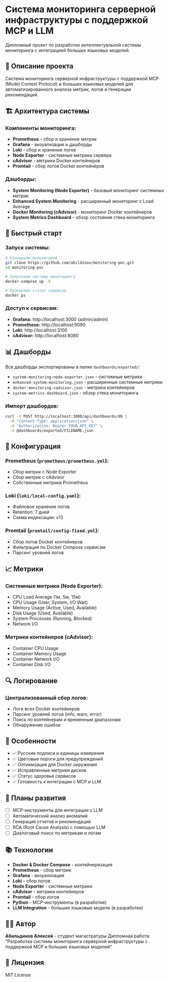 # Система мониторинга серверной инфраструктуры с поддержкой MCP и LLM

Дипломный проект по разработке интеллектуальной системы мониторинга с интеграцией больших языковых моделей.

## 🎯 Описание проекта

Система мониторинга серверной инфраструктуры с поддержкой MCP (Model Context Protocol) и больших языковых моделей для автоматизированного анализа метрик, логов и генерации рекомендаций.

## 🏗️ Архитектура системы

### Компоненты мониторинга:
- **Prometheus** - сбор и хранение метрик
- **Grafana** - визуализация и дашборды
- **Loki** - сбор и хранение логов
- **Node Exporter** - системные метрики сервера
- **cAdvisor** - метрики Docker контейнеров
- **Promtail** - сбор логов Docker контейнеров

### Дашборды:
- **System Monitoring (Node Exporter)** - базовый мониторинг системных метрик
- **Enhanced System Monitoring** - расширенный мониторинг с Load Average
- **Docker Monitoring (cAdvisor)** - мониторинг Docker контейнеров
- **System Metrics Dashboard** - обзор состояния стека мониторинга

## 🚀 Быстрый старт

### Запуск системы:

```bash
# Клонируем репозиторий
git clone https://github.com/abildinov/monitoring-poc.git
cd monitoring-poc

# Запускаем систему мониторинга
docker-compose up -d

# Проверяем статус сервисов
docker ps
```

### Доступ к сервисам:

- **Grafana:** http://localhost:3000 (admin/admin)
- **Prometheus:** http://localhost:9090
- **Loki:** http://localhost:3100
- **cAdvisor:** http://localhost:8080

## 📊 Дашборды

Все дашборды экспортированы в папке `dashboards/exported/`:

- `system-monitoring-node-exporter.json` - системные метрики
- `enhanced-system-monitoring.json` - расширенные системные метрики
- `docker-monitoring-cadvisor.json` - метрики контейнеров
- `system-metrics-dashboard.json` - обзор стека мониторинга

### Импорт дашбордов:

```bash
curl -X POST http://localhost:3000/api/dashboards/db \
  -H "Content-Type: application/json" \
  -H "Authorization: Bearer YOUR_API_KEY" \
  -d @dashboards/exported/FILENAME.json
```

## 🔧 Конфигурация

### Prometheus (`prometheus/prometheus.yml`):
- Сбор метрик с Node Exporter
- Сбор метрик с cAdvisor
- Собственные метрики Prometheus

### Loki (`loki/local-config.yaml`):
- Файловое хранение логов
- Retention: 7 дней
- Схема индексации: v13

### Promtail (`promtail/config-fixed.yml`):
- Сбор логов Docker контейнеров
- Фильтрация по Docker Compose сервисам
- Парсинг уровней логов

## 📈 Метрики

### Системные метрики (Node Exporter):
- CPU Load Average (1м, 5м, 15м)
- CPU Usage (User, System, I/O Wait)
- Memory Usage (Active, Used, Available)
- Disk Usage (Used, Available)
- System Processes (Running, Blocked)
- Network I/O

### Метрики контейнеров (cAdvisor):
- Container CPU Usage
- Container Memory Usage
- Container Network I/O
- Container Disk I/O

## 🔍 Логирование

### Централизованный сбор логов:
- Логи всех Docker контейнеров
- Парсинг уровней логов (info, warn, error)
- Поиск по контейнерам и временным диапазонам
- Обнаружение ошибок

## 🎯 Особенности

- ✅ Русские подписи и единицы измерения
- ✅ Цветовые пороги для предупреждений
- ✅ Оптимизация для Docker окружения
- ✅ Исправленные метрики дисков
- ✅ Статус здоровья сервисов
- ✅ Готовность к интеграции с MCP и LLM

## 🔮 Планы развития

- [ ] MCP-инструменты для интеграции с LLM
- [ ] Автоматический анализ аномалий
- [ ] Генерация отчетов и рекомендаций
- [ ] RCA (Root Cause Analysis) с помощью LLM
- [ ] Диалоговый поиск по метрикам и логам

## 📚 Технологии

- **Docker & Docker Compose** - контейнеризация
- **Prometheus** - сбор метрик
- **Grafana** - визуализация
- **Loki** - сбор логов
- **Node Exporter** - системные метрики
- **cAdvisor** - метрики контейнеров
- **Promtail** - сбор логов
- **Python** - MCP-инструменты (в разработке)
- **LLM Integration** - большие языковые модели (в разработке)

## 👨‍💻 Автор

**Абильдинов Алексей** - студент магистратуры
Дипломная работа: "Разработка системы мониторинга серверной инфраструктуры с поддержкой MCP и больших языковых моделей"

## 📄 Лицензия

MIT License
